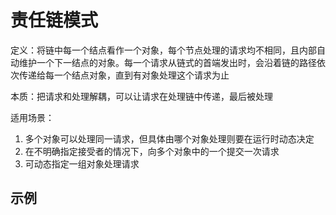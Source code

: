 # 责任链模式

定义：将链中每一个结点看作一个对象，每个节点处理的请求均不相同，且内部自动维护一个下一结点的对象。每一个请求从链式的首端发出时，会沿着链的路径依次传递给每一个结点对象，直到有对象处理这个请求为止

本质：把请求和处理解耦，可以让请求在处理链中传递，最后被处理

适用场景：

1. 多个对象可以处理同一请求，但具体由哪个对象处理则要在运行时动态决定
2. 在不明确指定接受者的情况下，向多个对象中的一个提交一次请求
3. 可动态指定一组对象处理请求



## 示例